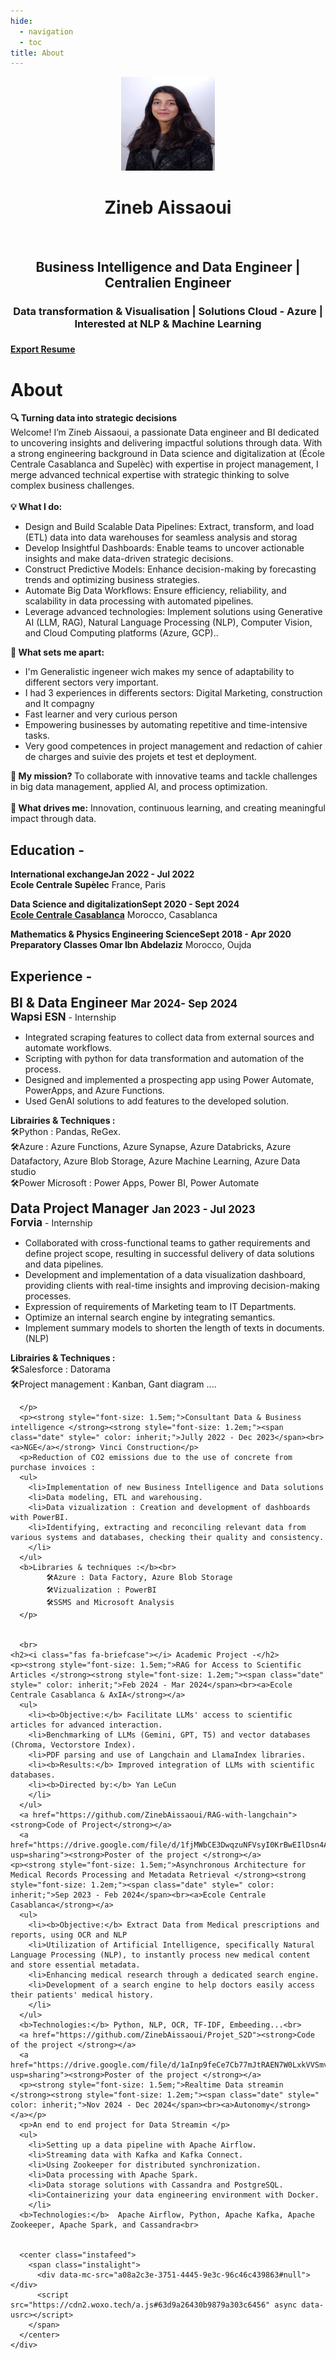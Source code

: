```yaml
---
hide:
  - navigation
  - toc
title: About
---
```


<link rel="stylesheet" href="../../stylesheets/home/about.css">

<script src="https://kit.fontawesome.com/79ff35ecec.js" crossorigin="anonymous"></script>

<div class="stuff">
  <div class="sidebarparent">
    <div class="sidebar">
     <center>
     <p><img src="assets/images/pdp.jpg" alt="Profile Picture" class="profilepic" width="150" height="150"></p>
      <h1>Zineb Aissaoui</h1><br>
      <h2>Business Intelligence and Data Engineer | Centralien Engineer</h2>
      <h3> Data transformation & Visualisation  | Solutions Cloud - Azure | Interested at NLP & Machine Learning <h3>
      <div class="socials">
       <a href="https://www.linkedin.com/in/zineb-Aissaoui" class="ln" style=" color: inherit;" title="LinkedIn - Ilyass El Fourati"><i class="fab fa-linkedin"></i></a>
       <a href="https://github.com/ZinebAissaoui" class="git" style=" color: inherit;" title="Github - Ilyass El Fourati"><i class="fab fa-github"></i></a>
       <a href="mailto:<z.aissaouipro@gmail.com>" class="email" style=" color: inherit;" title="Email - z.aissaouipro@gmail.com"><i class="fas fa-paper-plane"></i></a>
      </div>
     </center>
    </div>
  </div>
  <div class="stuff__container">
    <div class="stuff__content">
     <span class="resume" style=" color: inherit;"><a href=https://drive.google.com/file/d/1pTo9Pr6nZBqefg1Wp6RtsfyEmKUSnK57/view?usp=drive_link><strong>Export Resume </strong><i class="far fa-file-alt"></i>
     </a></span><h1>About</h1>
      <div class="underline"></div>
      <p><strong>🔍 Turning data into strategic decisions</strong> <br>
      Welcome! I’m Zineb Aissaoui, a passionate Data engineer and BI dedicated to uncovering insights and delivering impactful solutions through data. With a strong engineering background in Data science and digitalization at (École Centrale Casablanca and Supelèc) with expertise in project management, I merge advanced technical expertise with strategic thinking to solve complex business challenges.<br>
      <br>
      <strong>💡 What I do:</strong>
      <ul>
      <li>Design and Build Scalable Data Pipelines: Extract, transform, and load (ETL) data into data warehouses for seamless analysis and storag
      <li>Develop Insightful Dashboards: Enable teams to uncover actionable insights and make data-driven strategic decisions.
      <li>Construct Predictive Models: Enhance decision-making by forecasting trends and optimizing business strategies.
      <li>Automate Big Data Workflows: Ensure efficiency, reliability, and scalability in data processing with automated pipelines.
      <li>Leverage advanced technologies: Implement solutions using Generative AI (LLM, RAG), Natural Language Processing (NLP), Computer Vision, and Cloud Computing platforms (Azure, GCP)..</li></ul>
      <strong>🌟 What sets me apart:</strong>
      <ul>
      <li>I'm Generalistic ingeneer wich makes my sence of adaptability to different sectors very important.
      <li>I had 3 experiences in differents sectors: Digital Marketing, construction and It compagny
      <li>Fast learner and very curious person
      <li>Empowering businesses by automating repetitive and time-intensive tasks.
      <li>Very good competences in project management and redaction of cahier de charges and suivie des projets et test et deployment.</li></ul>
      <strong>🎯 My mission? </strong> To collaborate with innovative teams and tackle challenges in big data management, applied AI, and process optimization.<br>
      <br>
      <strong>🌱 What drives me:</strong> Innovation, continuous learning, and creating meaningful impact through data.
      <br>
           <h2><i class="fas fa-graduation-cap"></i> Education -</h2>
      <p> 
      <strong> International exchange<span class="date" style=" color: inherit;">Jan 2022 - Jul 2022</span><br><a>Ecole Centrale Supèlec</a></strong> France, Paris
      </p>
      <p> 
      <strong>Data Science and digitalization<span class="date" style=" color: inherit;">Sept 2020 - Sept 2024</span><br><a href="http://www.centrale-casablanca.ma/fr/">Ecole Centrale Casablanca</a></strong> Morocco, Casablanca
      </p>
      <p><strong>Mathematics & Physics Engineering Science<span class="date" style=" color: inherit;">Sept 2018 - Apr 2020</span><br><a>Preparatory Classes Omar Ibn Abdelaziz</a></strong> Morocco, Oujda</p>
     <h2><i class="fas fa-briefcase"></i> Experience -</h2>
     <p><strong style="font-size: 1.5em;">BI & Data Engineer </strong><strong style="font-size: 1.2em;"><span class="date" style=" color: inherit;">Mar 2024- Sep 2024</span><br><a>Wapsi ESN</a></strong> - Internship</p>
      <p>
      <ul>
        <li>Integrated scraping features to collect data from external sources and automate workflows.
        <li>Scripting with python for data transformation and automation of the process.
        <li>Designed and implemented a prospecting app using Power Automate, PowerApps, and Azure Functions.
        <li>Used GenAI solutions to add features to the developed solution.
        </li>
      </ul>
        <b>Librairies & Techniques :</b><br>
          🛠️Python : Pandas, ReGex.<br>
          🛠️Azure : Azure Functions, Azure Synapse, Azure Databricks, Azure Datafactory, Azure Blob Storage, Azure Machine Learning, Azure Data studio<br>
          🛠️Power Microsoft : Power Apps, Power BI, Power Automate  
      </p>
     <p><strong style="font-size: 1.5em;"> Data Project Manager </strong><strong style="font-size: 1.2em;"><span class="date" style=" color: inherit;">Jan 2023 - Jul 2023</span><br><a>Forvia</a></strong> - Internship</p>
     <p>
      <ul>
        <li>Collaborated with cross-functional teams to gather requirements and define project scope, resulting in successful delivery of data solutions and data pipelines.
        <li>Development and implementation of a data visualization dashboard, providing clients with real-time insights and improving decision-making processes.
        <li>Expression of requirements of Marketing team to IT Departments.
        <li>Optimize an internal search engine by integrating semantics.
        <li>Implement summary models to shorten the length of texts in documents. (NLP)
        </li>
      </ul>
      <b>Librairies & Techniques :</b><br>
            🛠️Salesforce : Datorama <br>
            🛠️Project management :  Kanban, Gant diagram ....<br>
            
      </p>
      <p><strong style="font-size: 1.5em;">Consultant Data & Business intelligence </strong><strong style="font-size: 1.2em;"><span class="date" style=" color: inherit;">Jully 2022 - Dec 2023</span><br><a>NGE</a></strong> Vinci Construction</p>
      <p>Reduction of CO2 emissions due to the use of concrete from purchase invoices :
      <ul>
        <li>Implementation of new Business Intelligence and Data solutions
        <li>Data modeling, ETL and warehousing.
        <li>Data vizualization : Creation and development of dashboards with PowerBI.
        <li>Identifying, extracting and reconciling relevant data from various systems and databases, checking their quality and consistency.
        </li>
      </ul>
      <b>Libraries & techniques :</b><br> 
            🛠️Azure : Data Factory, Azure Blob Storage
            🛠️Vizualization : PowerBI
            🛠️SSMS and Microsoft Analysis
      </p>
      
      
      <br>
    <h2><i class="fas fa-briefcase"></i> Academic Project -</h2>
    <p><strong style="font-size: 1.5em;">RAG for Access to Scientific Articles </strong><strong style="font-size: 1.2em;"><span class="date" style=" color: inherit;">Feb 2024 - Mar 2024</span><br><a>Ecole Centrale Casablanca & AxIA</strong></a> 
      <ul>
        <li><b>Objective:</b> Facilitate LLMs' access to scientific articles for advanced interaction.
        <li>Benchmarking of LLMs (Gemini, GPT, T5) and vector databases (Chroma, Vectorstore Index).
        <li>PDF parsing and use of Langchain and LlamaIndex libraries.
        <li><b>Results:</b> Improved integration of LLMs with scientific databases.
        <li><b>Directed by:</b> Yan LeCun
        </li>
      </ul>
      <a href="https://github.com/ZinebAissaoui/RAG-with-langchain"><strong>Code of Project</strong></a>
      <a href="https://drive.google.com/file/d/1fjMWbCE3DwqzuNFVsyI0KrBwEIlDsn4A/view?usp=sharing"><strong>Poster of the project </strong></a>
    <p><strong style="font-size: 1.5em;">Asynchronous Architecture for Medical Records Processing and Metadata Retrieval </strong><strong style="font-size: 1.2em;"><span class="date" style=" color: inherit;">Sep 2023 - Feb 2024</span><br><a>Ecole Centrale Casablanca</strong></a> 
      <ul>
        <li><b>Objective:</b> Extract Data from Medical prescriptions and reports, using OCR and NLP
        <li>Utilization of Artificial Intelligence, specifically Natural Language Processing (NLP), to instantly process new medical content and store essential metadata.
        <li>Enhancing medical research through a dedicated search engine.
        <li>Development of a search engine to help doctors easily access their patients' medical history.
        </li>
      </ul>
      <b>Technologies:</b> Python, NLP, OCR, TF-IDF, Embeeding...<br>
      <a href="https://github.com/ZinebAissaoui/Projet_S2D"><strong>Code of the project </strong></a>
      <a href="https://drive.google.com/file/d/1aInp9feCe7Cb77mJtRAEN7W0LxkVVSmv/view?usp=sharing"><strong>Poster of the project </strong></a>
      <p><strong style="font-size: 1.5em;">Realtime Data streamin </strong><strong style="font-size: 1.2em;"><span class="date" style=" color: inherit;">Nov 2024 - Dec 2024</span><br><a>Autonomy</strong></a></p>
      <p>An end to end project for Data Streamin </p>
      <ul>
        <li>Setting up a data pipeline with Apache Airflow.
        <li>Streaming data with Kafka and Kafka Connect.
        <li>Using Zookeeper for distributed synchronization.
        <li>Data processing with Apache Spark.
        <li>Data storage solutions with Cassandra and PostgreSQL.
        <li>Containerizing your data engineering environment with Docker.
        </li>
      <b>Technologies:</b>  Apache Airflow, Python, Apache Kafka, Apache Zookeeper, Apache Spark, and Cassandra<br>
      

      <center class="instafeed">
        <span class="instalight">
          <div data-mc-src="a08a2c3e-3751-4445-9e3c-96c46c439863#null"></div>
          <script src="https://cdn2.woxo.tech/a.js#63d9a26430b9879a303c6456" async data-usrc></script>
        </span>
      </center>
    </div>
  </div>
</div>


